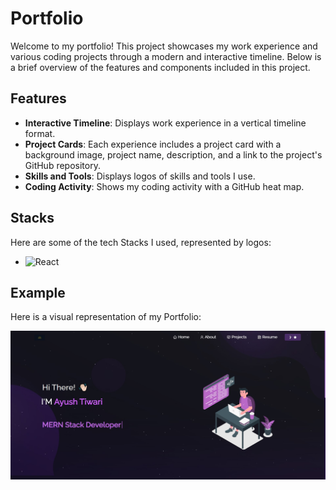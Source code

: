 # Portfolio

Welcome to my portfolio! This project showcases my work experience and various coding projects through a modern and interactive timeline. Below is a brief overview of the features and components included in this project.

## Features

- **Interactive Timeline**: Displays work experience in a vertical timeline format.
- **Project Cards**: Each experience includes a project card with a background image, project name, description, and a link to the project's GitHub repository.
- **Skills and Tools**: Displays logos of skills and tools I use.
- **Coding Activity**: Shows my coding activity with a GitHub heat map.

## Stacks

Here are some of the tech Stacks I used, represented by logos:

- ![React](https://img.shields.io/badge/-React-61DAFB?logo=react&logoColor=white)

## Example

Here is a visual representation of my Portfolio:

![Portfolio](./Images/image.jpg)
